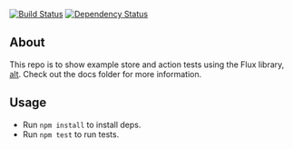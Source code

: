 [![Build Status](https://secure.travis-ci.org/jdlehman/alt-example-tests.svg?branch=master)](http://travis-ci.org/jdlehman/alt-example-tests)
[![Dependency Status](https://david-dm.org/jdlehman/alt-example-tests.svg)](https://david-dm.org/jdlehman/alt-example-tests)

## About

This repo is to show example store and action tests using the Flux library, [alt](https://github.com/goatslacker/alt). Check out the docs folder for more information.

## Usage

- Run `npm install` to install deps.
- Run `npm test` to run tests.

